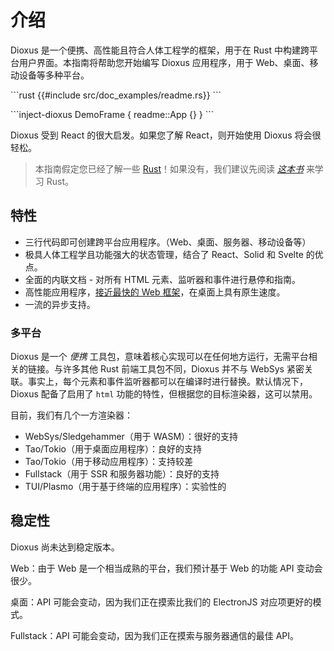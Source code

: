 # 介绍

Dioxus 是一个便携、高性能且符合人体工程学的框架，用于在 Rust 中构建跨平台用户界面。本指南将帮助您开始编写 Dioxus 应用程序，用于 Web、桌面、移动设备等多种平台。

\```rust
{{#include src/doc_examples/readme.rs}}
\```

\```inject-dioxus
DemoFrame {
    readme::App {}
}
\```

Dioxus 受到 React 的很大启发。如果您了解 React，则开始使用 Dioxus 将会很轻松。

> 本指南假定您已经了解一些 [Rust](https://www.rust-lang.org/)！如果没有，我们建议先阅读 [*这本书*](https://doc.rust-lang.org/book/ch01-00-getting-started.html) 来学习 Rust。

## 特性

- 三行代码即可创建跨平台应用程序。（Web、桌面、服务器、移动设备等）
- 极具人体工程学且功能强大的状态管理，结合了 React、Solid 和 Svelte 的优点。
- 全面的内联文档 - 对所有 HTML 元素、监听器和事件进行悬停和指南。
- 高性能应用程序，[接近最快的 Web 框架](https://dioxuslabs.com/blog/templates-diffing)，在桌面上具有原生速度。
- 一流的异步支持。

### 多平台

Dioxus 是一个 *便携* 工具包，意味着核心实现可以在任何地方运行，无需平台相关的链接。与许多其他 Rust 前端工具包不同，Dioxus 并不与 WebSys 紧密关联。事实上，每个元素和事件监听器都可以在编译时进行替换。默认情况下，Dioxus 配备了启用了 `html` 功能的特性，但根据您的目标渲染器，这可以禁用。

目前，我们有几个一方渲染器：
- WebSys/Sledgehammer（用于 WASM）：很好的支持
- Tao/Tokio（用于桌面应用程序）：良好的支持
- Tao/Tokio（用于移动应用程序）：支持较差
- Fullstack（用于 SSR 和服务器功能）：良好的支持
- TUI/Plasmo（用于基于终端的应用程序）：实验性的

## 稳定性

Dioxus 尚未达到稳定版本。

Web：由于 Web 是一个相当成熟的平台，我们预计基于 Web 的功能 API 变动会很少。

桌面：API 可能会变动，因为我们正在摸索比我们的 ElectronJS 对应项更好的模式。

Fullstack：API 可能会变动，因为我们正在摸索与服务器通信的最佳 API。
